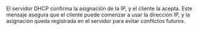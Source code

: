 El servidor DHCP confirma la asignación de la IP, y el cliente la acepta. Este mensaje asegura que el cliente puede comenzar a usar la dirección IP, y la asignación queda registrada en el servidor para evitar conflictos futuros.
